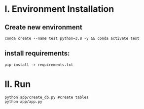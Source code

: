 # I. Environment Installation
## Create new environment
```
conda create --name test python=3.8 -y && conda activate test
```
## install requirements:
```
pip install -r requirements.txt
```
# II. Run
```
python app/create_db.py #create tables
python app/app.py
```